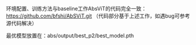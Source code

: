 环境配置、训练方法与baseline工作AbsViT的代码完全一致：https://github.com/bfshi/AbSViT.git （代码部分基于上述工作，如遇bug可参考源代码解决）

最优模型放置在：abs/output/best_p2/best_model.pth

